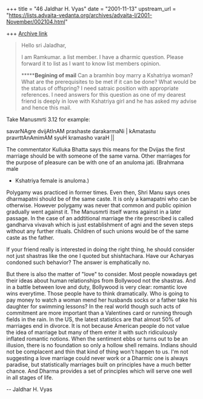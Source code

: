 +++
title = "46 Jaldhar H. Vyas"
date = "2001-11-13"
upstream_url = "https://lists.advaita-vedanta.org/archives/advaita-l/2001-November/002104.html"

+++
[Archive link](https://lists.advaita-vedanta.org/archives/advaita-l/2001-November/002104.html)

> Hello sri Jaladhar,
>
> I am Ramkumar. a list member. I have a dharmic question. Please forward it
> to list as I want to know list members opinion.
>
> *********Begining of mail****
> Can a bramhin boy marry a Kshatriya woman? What are the prerequisites to be
> met if it can be done? What would be the status of offspring?
> I need satraic position with appropriate references.
> I need answers for this question as one of my dearest friend is deeply  in
> love with Kshatriya girl and he has asked my advise and hence this mail.

Take Manusmrti 3.12 for example:

savarNAgre dvijAtInAM prashaste darakarmaNi |
kAmatastu pravrttAnAmimAM syuH kramasho varaH ||

The commentator Kulluka Bhatta says this means for the Dvijas the first
marriage should be with someone of the same varna.  Other marriages for
the purpose of pleasure can be with one of an anuloma jati. (Brahmana male
- Kshatriya female is anuloma.)

Polygamy was practiced in former times.  Even then, Shri Manu says ones
dharmapatni should be of the same caste.  It is only a kamapatni who can
be otherwise.  However polygamy was never that common and public opinion
gradually  went against it.  The  Manusmrti itself warns against in a
later passage.  In the case of an addtitional marriage the rite prescribed
is called gandharva vivavah which is just establishment of agni and
the seven steps without any further rituals.  Children of such unions
would be of the same caste as the father.

If your friend really is interested in doing the right thing, he should
consider not just shastras like the one I quoted but shishtachara.  Have
our Acharyas condoned such behavior?  The answer is emphatically no.

But there is also the matter of "love" to consider.  Most people nowadays
get their ideas about human relationships from Bollywood not the shastras.
And in a battle between love and duty, Bollywood is very clear:  romantic
love wins everytime.  Those people have to think dramatically.  Who is
going to pay money to watch a woman mend her husbands socks or a father
take his daughter for swimming lessons?  In the real world though such
acts of commitment are more important than a Valentines card or running
through fields in the rain.  In the US, the latest statistics are that
almost 50% of marriages end in divorce.  It is not because American people
do not value the idea of marriage but many of them enter it with such
ridiculously inflated romantic notions.  When the sentiment ebbs or turns
out to be an illusion, there is no foundation so only a hollow shell
remains.  Indians should not be complacent and thin that kind of thing
won't happen to us.  I'm not suggesting a love marriage could never work
or a Dharmic one is always paradise, but statistically marriages built on
principles have a much better chance.  And Dharma provides a set of
principles which will serve one well in all stages of life.

--
Jaldhar H. Vyas <jaldhar at braincells.com>

